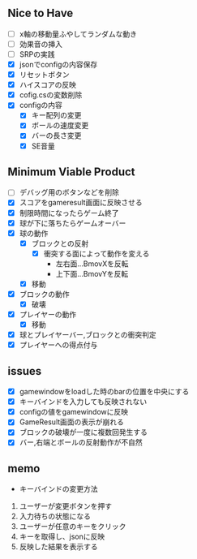 ## Nice to Have
- [ ] x軸の移動量ふやしてランダムな動き
- [ ] 効果音の挿入
- [ ] SRPの実践
- [x] jsonでconfigの内容保存
- [x] リセットボタン
- [x] ハイスコアの反映
- [x] cofig.csの変数削除
- [x] configの内容
	- [x] キー配列の変更
	- [x] ボールの速度変更
	- [x] バーの長さ変更
	- [x] SE音量

## Minimum Viable Product
- [ ] デバッグ用のボタンなどを削除
- [x] スコアをgameresult画面に反映させる
- [x] 制限時間になったらゲーム終了
- [x] 球が下に落ちたらゲームオーバー
- [x] 球の動作
	- [x] ブロックとの反射
		- [x] 衝突する面によって動作を変える
			- 左右面...BmovXを反転
			- 上下面...BmovYを反転
	- [x] 移動
- [x] ブロックの動作
	- [x] 破壊
- [x] プレイヤーの動作
	- [x] 移動
- [x] 球とプレイヤーバー,ブロックとの衝突判定
- [x] プレイヤーへの得点付与

## issues
- [x] gamewindowをloadした時のbarの位置を中央にする
- [x] キーバインドを入力しても反映されない
- [x] configの値をgamewindowに反映
- [x] GameResult画面の表示が崩れる
- [x] ブロックの破壊が一度に複数回発生する
- [x] バー,右端とボールの反射動作が不自然

## memo
- キーバインドの変更方法
1. ユーザーが変更ボタンを押す
2. 入力待ちの状態になる
3. ユーザーが任意のキーをクリック
4. キーを取得し、jsonに反映
5. 反映した結果を表示する